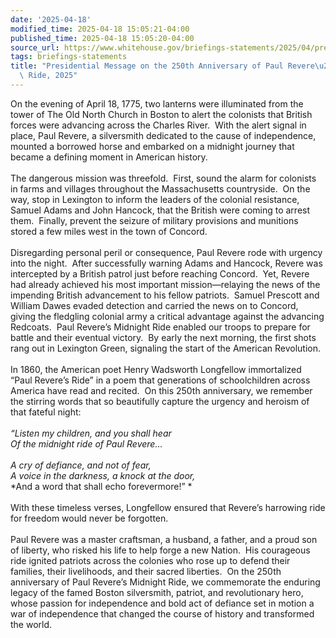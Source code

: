 ```yaml
---
date: '2025-04-18'
modified_time: 2025-04-18 15:05:21-04:00
published_time: 2025-04-18 15:05:20-04:00
source_url: https://www.whitehouse.gov/briefings-statements/2025/04/presidential-message-on-the-250th-anniversary-of-paul-reveres-midnight-ride-2025/
tags: briefings-statements
title: "Presidential Message on the 250th Anniversary of Paul Revere\u2019s Midnight\
  \ Ride, 2025"
---
```

 
On the evening of April 18, 1775, two lanterns were illuminated from the
tower of The Old North Church in Boston to alert the colonists that
British forces were advancing across the Charles River.  With the alert
signal in place, Paul Revere, a silversmith dedicated to the cause of
independence, mounted a borrowed horse and embarked on a midnight
journey that became a defining moment in American history.  
   
The dangerous mission was threefold.  First, sound the alarm for
colonists in farms and villages throughout the Massachusetts
countryside.  On the way, stop in Lexington to inform the leaders of the
colonial resistance, Samuel Adams and John Hancock, that the British
were coming to arrest them.  Finally, prevent the seizure of military
provisions and munitions stored a few miles west in the town of
Concord.  
   
Disregarding personal peril or consequence, Paul Revere rode with
urgency into the night.  After successfully warning Adams and Hancock,
Revere was intercepted by a British patrol just before reaching
Concord.  Yet, Revere had already achieved his most important
mission—relaying the news of the impending British advancement to his
fellow patriots.  Samuel Prescott and William Dawes evaded detection and
carried the news on to Concord, giving the fledgling colonial army a
critical advantage against the advancing Redcoats.  Paul Revere’s
Midnight Ride enabled our troops to prepare for battle and their
eventual victory.  By early the next morning, the first shots rang out
in Lexington Green, signaling the start of the American Revolution.  
   
In 1860, the American poet Henry Wadsworth Longfellow immortalized “Paul
Revere’s Ride” in a poem that generations of schoolchildren across
America have read and recited.  On this 250th anniversary, we remember
the stirring words that so beautifully capture the urgency and heroism
of that fateful night:  
   
*“Listen my children, and you shall hear*  
*Of the midnight ride of Paul Revere…*  
   
*A cry of defiance, and not of fear,*  
*A voice in the darkness, a knock at the door,*  
*And a word that shall echo forevermore!” *  
   
With these timeless verses, Longfellow ensured that Revere’s harrowing
ride for freedom would never be forgotten.  
   
Paul Revere was a master craftsman, a husband, a father, and a proud son
of liberty, who risked his life to help forge a new Nation.  His
courageous ride ignited patriots across the colonies who rose up to
defend their families, their livelihoods, and their sacred liberties. 
On the 250th anniversary of Paul Revere’s Midnight Ride, we commemorate
the enduring legacy of the famed Boston silversmith, patriot, and
revolutionary hero, whose passion for independence and bold act of
defiance set in motion a war of independence that changed the course of
history and transformed the world.
